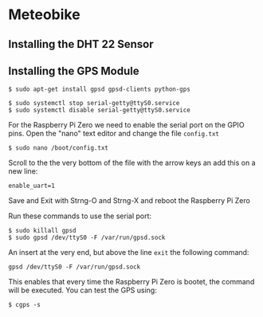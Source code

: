 # Meteobike

## Installing the DHT 22 Sensor



## Installing the GPS Module

    $ sudo apt-get install gpsd gpsd-clients python-gps
    
    $ sudo systemctl stop serial-getty@ttyS0.service 
    $ sudo systemctl disable serial-getty@ttyS0.service

For the Raspberry Pi Zero we need to enable the serial port on the GPIO pins. Open the "nano" text editor and change the file `config.txt`
    
    $ sudo nano /boot/config.txt
    
Scroll to the the very bottom of the file with the arrow keys an add this on a new line:
    
    enable_uart=1
    
Save and Exit with Strng-O and Strng-X and reboot the Raspberry Pi Zero

Run these commands to use the serial port:
    
    $ sudo killall gpsd 
    $ sudo gpsd /dev/ttyS0 -F /var/run/gpsd.sock

An insert at the very end, but above the line `exit` the following command:

    gpsd /dev/ttyS0 -F /var/run/gpsd.sock

This enables that every time the Raspberry Pi Zero is bootet, the command will be executed. You can test the GPS using:

    $ cgps -s
